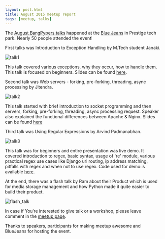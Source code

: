 ```yaml
---
layout: post.html
title: August 2015 meetup report
tags: [meetup, talks]
---
```


The [August BangPypers talks](http://www.meetup.com/BangPypers/events/197867222/) happened at the [Blue Jeans](https://bluejeans.com/) in Prestige tech park. Nearly 50 people attended the event!


First talks was Introduction to Exception Handling by M.Tech student Janaki.

![talk1](https://pbs.twimg.com/media/CM_TA9nUkAINq8-.jpg)

This talk covered various exceptions, why they occur, how to handle them. This talk is focused on beginners. Slides can be found [here](https://drive.google.com/file/d/0B3vmn780gZJ9ZWNoV3hySzFqeUE/view).


Second talk was Web servers - forking, pre-forking, threading, async processing by Jitendra.

![talk2](https://pbs.twimg.com/media/CM_asKaUkAAIWbh.jpg)

This talk started with brief introduction to socket programming and then servers, forking, pre-forking, threading, async processing request. Speaker also explained the functional differences between Apache & Nginx. Slides can be found [here](https://docs.google.com/presentation/d/15D4VE1d6RjwE0nZNWvwSuHediAGGUbhvCbXqKfV7OV0/edit?usp=sharing)


Third talk was Using Regular Expressions by Arvind Padmanabhan.

![talk3](https://a248.e.akamai.net/f/248/1673/2/photos2.meetupstatic.com/photos/event/5/4/4/d/highres_441141581.jpeg)

This talk was for beginners and entire presentation was live demo. It covered introduction to regex, basic syntax, usage of 're' module, various practical regex use cases like Django url routing, ip address matching, pitfalls with regex and when not to use regex. Code used for demo is available [here](https://gist.github.com/ChillarAnand/7c8a05ca69037accbc9b).


At the end, there was a flash talk by Ram about their Product which is used for media storage management and how Python made it quite easier to build their product.

![flash_talk](https://pbs.twimg.com/media/CM_25m5UkAAgca1.jpg)


In case if You're interested to give talk or a workshop, please leave comment in the [meetup page](http://www.meetup.com/BangPypers/).

Thanks to speakers, participants for making meetup awesome and BlueJeans for hosting the event.

